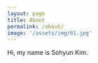 ```yaml
---
layout: page
title: About
permalink: /about/
image: '/assets/img/01.jpg'
---
```


Hi, my name is Sohyun Kim.

